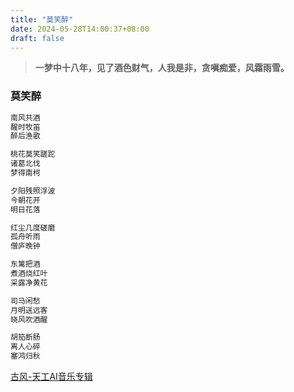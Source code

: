 ```yaml
---
title: "莫笑醉"
date: 2024-05-28T14:00:37+08:00
draft: false
---
```


> **一梦中十八年，见了酒色财气，人我是非，贪嗔痴爱，风霜雨雪。**

### 莫笑醉

```bash
南风共酒
醒时牧笛
醉后渔歌

桃花莫笑蹉跎
诸葛北伐
梦得南柯

夕阳残照浮波
今朝花开
明日花落

红尘几度磋磨
孤舟听雨
僧庐晚钟

东篱把酒
煮酒烧红叶
采露净黄花

司马闲愁
月明送远客
晓风吹酒醒

胡笳断肠
离人心碎
塞鸿归秋

```

[古风-天工AI音乐专辑](https://m.tiangong.cn/sharePlayList?share_key=77ad660547ddcc7ff389fa6c4afcd495)
